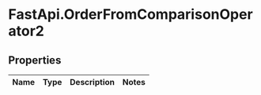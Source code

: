 # FastApi.OrderFromComparisonOperator2

## Properties
Name | Type | Description | Notes
------------ | ------------- | ------------- | -------------
